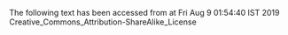 The following text has been accessed from at Fri Aug 9 01:54:40 IST 2019
Creative_Commons_Attribution-ShareAlike_License
